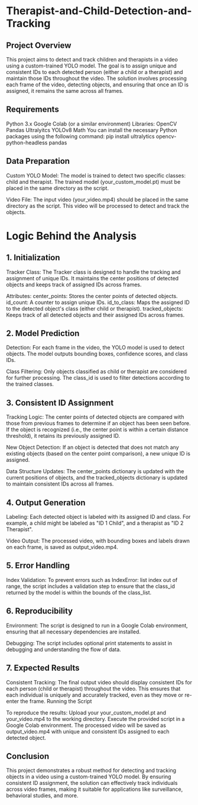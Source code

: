 # Therapist-and-Child-Detection-and-Tracking

## Project Overview
This project aims to detect and track children and therapists in a video using a custom-trained YOLO model. The goal is to assign unique and consistent IDs to each detected person (either a child or a therapist) and maintain those IDs throughout the video. The solution involves processing each frame of the video, detecting objects, and ensuring that once an ID is assigned, it remains the same across all frames.

## Requirements
Python 3.x
Google Colab (or a similar environment)
Libraries:
OpenCV
Pandas
Ultralyitcs YOLOv8
Math
You can install the necessary Python packages using the following command:
  pip install ultralytics opencv-python-headless pandas
  
## Data Preparation
Custom YOLO Model: The model is trained to detect two specific classes: child and therapist. The trained model (your_custom_model.pt) must be placed in the same directory as the script.

Video File: The input video (your_video.mp4) should be placed in the same directory as the script. This video will be processed to detect and track the objects.

# Logic Behind the Analysis
## 1. Initialization
Tracker Class: The Tracker class is designed to handle the tracking and assignment of unique IDs. It maintains the center positions of detected objects and keeps track of assigned IDs across frames.

Attributes:
center_points: Stores the center points of detected objects.
id_count: A counter to assign unique IDs.
id_to_class: Maps the assigned ID to the detected object's class (either child or therapist).
tracked_objects: Keeps track of all detected objects and their assigned IDs across frames.

## 2. Model Prediction
Detection: For each frame in the video, the YOLO model is used to detect objects. The model outputs bounding boxes, confidence scores, and class IDs.

Class Filtering: Only objects classified as child or therapist are considered for further processing. The class_id is used to filter detections according to the trained classes.

## 3. Consistent ID Assignment
Tracking Logic: The center points of detected objects are compared with those from previous frames to determine if an object has been seen before. If the object is recognized (i.e., the center point is within a certain distance threshold), it retains its previously assigned ID.

New Object Detection: If an object is detected that does not match any existing objects (based on the center point comparison), a new unique ID is assigned.

Data Structure Updates: The center_points dictionary is updated with the current positions of objects, and the tracked_objects dictionary is updated to maintain consistent IDs across all frames.

## 4. Output Generation
Labeling: Each detected object is labeled with its assigned ID and class. For example, a child might be labeled as "ID 1 Child", and a therapist as "ID 2 Therapist".

Video Output: The processed video, with bounding boxes and labels drawn on each frame, is saved as output_video.mp4.

## 5. Error Handling
Index Validation: To prevent errors such as IndexError: list index out of range, the script includes a validation step to ensure that the class_id returned by the model is within the bounds of the class_list.

## 6. Reproducibility
Environment: The script is designed to run in a Google Colab environment, ensuring that all necessary dependencies are installed.

Debugging: The script includes optional print statements to assist in debugging and understanding the flow of data.

## 7. Expected Results
Consistent Tracking: The final output video should display consistent IDs for each person (child or therapist) throughout the video. This ensures that each individual is uniquely and accurately tracked, even as they move or re-enter the frame.
Running the Script

To reproduce the results:
Upload your your_custom_model.pt and your_video.mp4 to the working directory.
Execute the provided script in a Google Colab environment.
The processed video will be saved as output_video.mp4 with unique and consistent IDs assigned to each detected object.

## Conclusion
This project demonstrates a robust method for detecting and tracking objects in a video using a custom-trained YOLO model. By ensuring consistent ID assignment, the solution can effectively track individuals across video frames, making it suitable for applications like surveillance, behavioral studies, and more.

